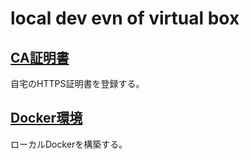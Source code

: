 local dev evn of virtual box
=================

[CA証明書](/centos7-httpd-with-https)
------------
自宅のHTTPS証明書を登録する。

[Docker環境](/centos7-docker-ce)
------------
ローカルDockerを構築する。
